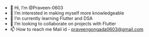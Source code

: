 - 👋 Hi, I’m @Praveen-0603
- 👀 I’m interested in making myself more knowledgeable
- 🌱 I’m currently learning Flutter and DSA
- 💞️ I’m looking to collaborate on projects with Flutter
- 📫 How to reach me Mail id - praveengongada0603@gmail.com
